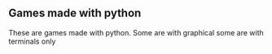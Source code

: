 ## Games made with python
These are games made with python. Some are with graphical some are with terminals only
